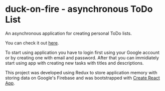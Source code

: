 # duck-on-fire - asynchronous ToDo List

An asynchronous application for creating personal ToDo lists.

You can check it out [here]().

To start using application you have to login first using your Google account or by creating one with email and password.
After that you can immidiately start using app with creating new tasks with titles and descriptions.

This project was developed using Redux to store application memory with storing data on Google's Firebase and was bootstrapped with [Create React App](https://github.com/facebookincubator/create-react-app).
